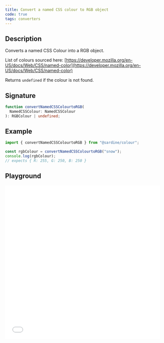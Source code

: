 ```yaml
---
title: Convert a named CSS colour to RGB object
code: true
tags: converters
---
```


## Description

Converts a named CSS Colour into a RGB object.

List of colours sourced here:
[https://developer.mozilla.org/en-US/docs/Web/CSS/named-color](https://developer.mozilla.org/en-US/docs/Web/CSS/named-color)

Returns `undefined` if the colour is not found.

## Signature

```typescript
function convertNamedCSSColourtoRGB(
  NamedCSSColour: NamedCSSColour
): RGBColour | undefined;
```

## Example

```javascript
import { convertNamedCSSColourtoRGB } from "@sardine/colour";

const rgbColour = convertNamedCSSColourtoRGB("snow");
console.log(rgbColour);
// expects { R: 255, G: 250, B: 250 }
```

## Playground

<iframe src="/playground/convertNamedCSSColourtoRGB.html" title="convertNamedCSSColourtoRGB" width="100%" height="500px" style="border:0; overflow:hidden;" sandbox="allow-scripts allow-same-origin"></iframe>

